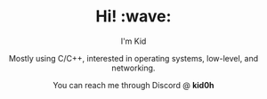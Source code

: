 <h1 align='center'> Hi! :wave:</h1>
<p align='center'>
I'm Kid
</p>

<p align='center'>Mostly using C/C++, interested in operating systems, low-level, and networking</a>.</p>
<p align='center'>You can reach me through Discord @ <b>kid0h</b>
